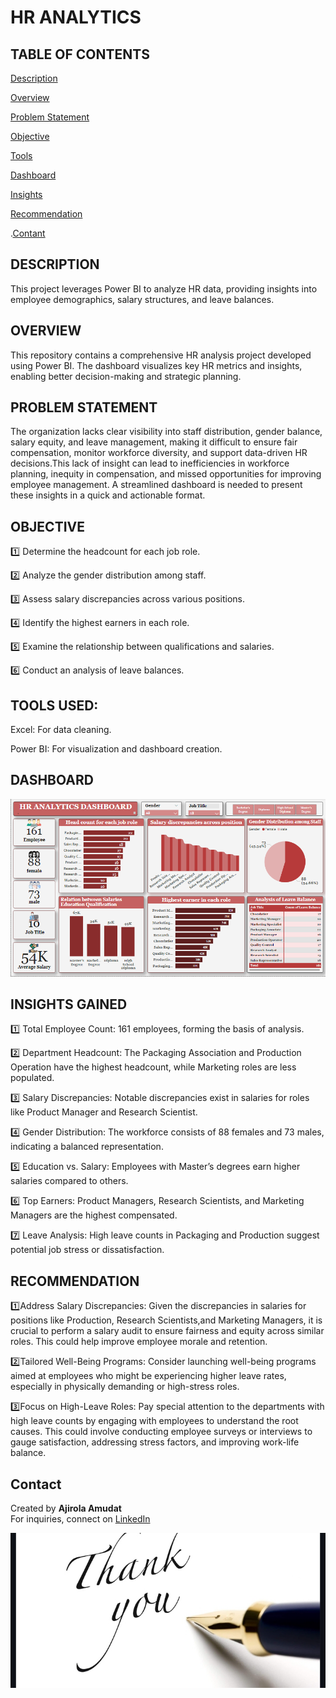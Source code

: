 # HR ANALYTICS

## TABLE OF CONTENTS 
 [Description]() 
 
 [Overview]()

 [Problem Statement]() 
 
 [Objective]() 
 
 [Tools]()
 
 [Dashboard]()
 
 [Insights]() 
 
 [Recommendation]()

 .[Contant]()

 ## DESCRIPTION 
 This project leverages Power BI to analyze HR data, providing insights into employee demographics, salary structures, and leave balances.
 
## OVERVIEW 
This repository contains a comprehensive HR analysis project developed using Power BI. The dashboard visualizes key HR metrics and insights, enabling better decision-making and strategic planning.

## PROBLEM STATEMENT 
The organization lacks clear visibility into staff distribution, gender balance, salary equity, and leave management, making it difficult to ensure fair compensation, monitor workforce diversity, and support data-driven HR decisions.This lack of insight can lead to inefficiencies in workforce planning, inequity in compensation, and missed opportunities for improving employee management. A streamlined dashboard is needed to present these insights in a quick and actionable format.


## OBJECTIVE 
1️⃣ Determine the headcount for each job role.

2️⃣ Analyze the gender distribution among staff.

3️⃣ Assess salary discrepancies across various positions.

4️⃣ Identify the highest earners in each role.

5️⃣ Examine the relationship between qualifications and salaries.

6️⃣ Conduct an analysis of leave balances.

## TOOLS USED:

Excel: For data cleaning.

Power BI: For visualization and dashboard creation.

## DASHBOARD 
![HR DASHBOARD](HR%20DASHBOARD.png)


## INSIGHTS GAINED

 1️⃣ Total Employee Count: 161 employees, forming the basis of analysis.

 2️⃣ Department Headcount: The Packaging Association and Production Operation have the highest headcount, while Marketing roles are less populated.

3️⃣ Salary Discrepancies: Notable discrepancies exist in salaries for roles like Product Manager and Research Scientist.

4️⃣ Gender Distribution: The workforce consists of 88 females and 73 males, indicating a balanced representation.

5️⃣ Education vs. Salary: Employees with Master’s degrees earn higher salaries compared to others.

6️⃣ Top Earners: Product Managers, Research Scientists, and Marketing Managers are the highest compensated.

7️⃣ Leave Analysis: High leave counts in Packaging and Production suggest potential job stress or dissatisfaction.



## RECOMMENDATION 
1️⃣Address Salary Discrepancies: Given the discrepancies in salaries for positions like Production, Research Scientists,and Marketing Managers, it is crucial to perform a salary audit to ensure fairness and equity across similar roles. This could help improve employee morale and retention.

2️⃣Tailored Well-Being Programs: Consider launching well-being programs aimed at employees who might be experiencing higher leave rates, especially in physically demanding or high-stress roles.

3️⃣Focus on High-Leave Roles: Pay special attention to the departments with high leave counts by engaging with employees to understand the root causes. This could involve conducting employee surveys or interviews to gauge satisfaction, addressing stress factors, and improving work-life balance.


## Contact
Created by **Ajirola Amudat**  
For inquiries, connect on [LinkedIn](https://www.linkedin.com/in/ajirola-amudat-a-3083882b2?utm_source=share&utm_campaign=share_via&utm_content=profile&utm_medium=android_app)

![Screenshot](Screenshot_20250311-144911.jpg)
